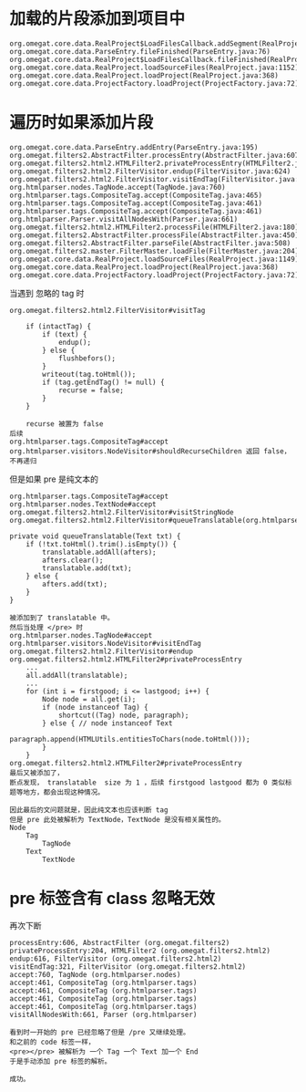 # 加载的片段添加到项目中
    org.omegat.core.data.RealProject$LoadFilesCallback.addSegment(RealProject.java:1733)
    org.omegat.core.data.ParseEntry.fileFinished(ParseEntry.java:76)
    org.omegat.core.data.RealProject$LoadFilesCallback.fileFinished(RealProject.java:1716)
    org.omegat.core.data.RealProject.loadSourceFiles(RealProject.java:1152)
    org.omegat.core.data.RealProject.loadProject(RealProject.java:368)
    org.omegat.core.data.ProjectFactory.loadProject(ProjectFactory.java:72)
# 遍历时如果添加片段
    org.omegat.core.data.ParseEntry.addEntry(ParseEntry.java:195)
    org.omegat.filters2.AbstractFilter.processEntry(AbstractFilter.java:607)
    org.omegat.filters2.html2.HTMLFilter2.privateProcessEntry(HTMLFilter2.java:201)
    org.omegat.filters2.html2.FilterVisitor.endup(FilterVisitor.java:624)
    org.omegat.filters2.html2.FilterVisitor.visitEndTag(FilterVisitor.java:329)
    org.htmlparser.nodes.TagNode.accept(TagNode.java:760)
    org.htmlparser.tags.CompositeTag.accept(CompositeTag.java:465)
    org.htmlparser.tags.CompositeTag.accept(CompositeTag.java:461)
    org.htmlparser.tags.CompositeTag.accept(CompositeTag.java:461)
    org.htmlparser.Parser.visitAllNodesWith(Parser.java:661)
    org.omegat.filters2.html2.HTMLFilter2.processFile(HTMLFilter2.java:180)
    org.omegat.filters2.AbstractFilter.processFile(AbstractFilter.java:450)
    org.omegat.filters2.AbstractFilter.parseFile(AbstractFilter.java:508)
    org.omegat.filters2.master.FilterMaster.loadFile(FilterMaster.java:204)
    org.omegat.core.data.RealProject.loadSourceFiles(RealProject.java:1149)
    org.omegat.core.data.RealProject.loadProject(RealProject.java:368)
    org.omegat.core.data.ProjectFactory.loadProject(ProjectFactory.java:72)
    
    
当遇到 忽略的 tag 时

    org.omegat.filters2.html2.FilterVisitor#visitTag
    
        if (intactTag) {
            if (text) {
                endup();
            } else {
                flushbefors();
            }
            writeout(tag.toHtml());
            if (tag.getEndTag() != null) {
                recurse = false;
            }
        }
        
        recurse 被置为 false
    后续
    org.htmlparser.tags.CompositeTag#accept
    org.htmlparser.visitors.NodeVisitor#shouldRecurseChildren 返回 false，不再递归
    
但是如果 pre 是纯文本的

    org.htmlparser.tags.CompositeTag#accept
    org.htmlparser.nodes.TextNode#accept
    org.omegat.filters2.html2.FilterVisitor#visitStringNode
    org.omegat.filters2.html2.FilterVisitor#queueTranslatable(org.htmlparser.Text)
    
    private void queueTranslatable(Text txt) {
        if (!txt.toHtml().trim().isEmpty()) {
            translatable.addAll(afters);
            afters.clear();
            translatable.add(txt);
        } else {
            afters.add(txt);
        }
    }
    
    被添加到了 translatable 中。
    然后当处理 </pre> 时
    org.htmlparser.nodes.TagNode#accept
    org.htmlparser.visitors.NodeVisitor#visitEndTag
    org.omegat.filters2.html2.FilterVisitor#endup
    org.omegat.filters2.html2.HTMLFilter2#privateProcessEntry
        ...
        all.addAll(translatable);
        ...
        for (int i = firstgood; i <= lastgood; i++) {
            Node node = all.get(i);
            if (node instanceof Tag) {
                shortcut((Tag) node, paragraph);
            } else { // node instanceof Text
                paragraph.append(HTMLUtils.entitiesToChars(node.toHtml()));
            }
        }
    org.omegat.filters2.html2.HTMLFilter2#privateProcessEntry
    最后又被添加了，
    断点发现， translatable  size 为 1 ，后续 firstgood lastgood 都为 0 类似标题等地方，都会出现这种情况。
    
    因此最后的文问题就是，因此纯文本也应该判断 tag
    但是 pre 此处被解析为 TextNode，TextNode 是没有相关属性的。
    Node
        Tag
            TagNode
        Text
            TextNode
            
            
# pre 标签含有 class 忽略无效
再次下断

    processEntry:606, AbstractFilter (org.omegat.filters2)
    privateProcessEntry:204, HTMLFilter2 (org.omegat.filters2.html2)
    endup:616, FilterVisitor (org.omegat.filters2.html2)
    visitEndTag:321, FilterVisitor (org.omegat.filters2.html2)
    accept:760, TagNode (org.htmlparser.nodes)
    accept:461, CompositeTag (org.htmlparser.tags)
    accept:461, CompositeTag (org.htmlparser.tags)
    accept:461, CompositeTag (org.htmlparser.tags)
    accept:461, CompositeTag (org.htmlparser.tags)
    visitAllNodesWith:661, Parser (org.htmlparser)
    
    看到时一开始的 pre 已经忽略了但是 /pre 又继续处理。
    和之前的 code 标签一样，
    <pre></pre> 被解析为 一个 Tag 一个 Text 加一个 End
    于是手动添加 pre 标签的解析。
    
    成功。